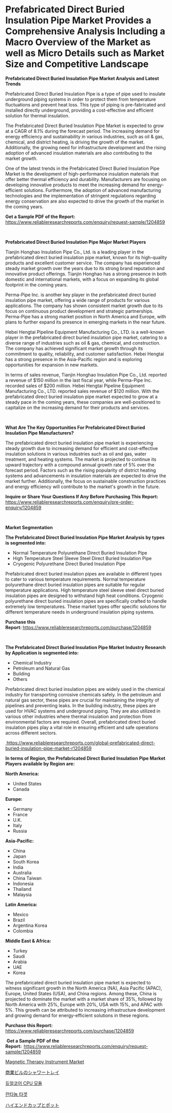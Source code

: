 <p><h1>Prefabricated Direct Buried Insulation Pipe Market Provides a Comprehensive Analysis Including a Macro Overview of the Market as well as Micro Details such as Market Size and Competitive Landscape</h1></p><p><strong>Prefabricated Direct Buried Insulation Pipe Market Analysis and Latest Trends</strong></p>
<p><p>Prefabricated Direct Buried Insulation Pipe is a type of pipe used to insulate underground piping systems in order to protect them from temperature fluctuations and prevent heat loss. This type of piping is pre-fabricated and installed directly underground, providing a cost-effective and efficient solution for thermal insulation.</p><p>The Prefabricated Direct Buried Insulation Pipe Market is expected to grow at a CAGR of 8.1% during the forecast period. The increasing demand for energy efficiency and sustainability in various industries, such as oil & gas, chemical, and district heating, is driving the growth of the market. Additionally, the growing need for infrastructure development and the rising adoption of advanced insulation materials are also contributing to the market growth.</p><p>One of the latest trends in the Prefabricated Direct Buried Insulation Pipe Market is the development of high-performance insulation materials that offer better thermal efficiency and durability. Manufacturers are focusing on developing innovative products to meet the increasing demand for energy-efficient solutions. Furthermore, the adoption of advanced manufacturing technologies and the implementation of stringent regulations regarding energy conservation are also expected to drive the growth of the market in the coming years.</p></p>
<p><strong>Get a Sample PDF of the Report:&nbsp;</strong> <a href="https://www.reliableresearchreports.com/enquiry/request-sample/1204859">https://www.reliableresearchreports.com/enquiry/request-sample/1204859</a></p>
<p>&nbsp;</p>
<p><strong>Prefabricated Direct Buried Insulation Pipe Major Market Players</strong></p>
<p><p>Tianjin Honghao Insulation Pipe Co., Ltd. is a leading player in the prefabricated direct buried insulation pipe market, known for its high-quality products and excellent customer service. The company has experienced steady market growth over the years due to its strong brand reputation and innovative product offerings. Tianjin Honghao has a strong presence in both domestic and international markets, with a focus on expanding its global footprint in the coming years.</p><p>Perma-Pipe Inc. is another key player in the prefabricated direct buried insulation pipe market, offering a wide range of products for various applications. The company has shown consistent market growth due to its focus on continuous product development and strategic partnerships. Perma-Pipe has a strong market position in North America and Europe, with plans to further expand its presence in emerging markets in the near future.</p><p>Hebei Hengtai Pipeline Equipment Manufacturing Co., LTD. is a well-known player in the prefabricated direct buried insulation pipe market, catering to a diverse range of industries such as oil & gas, chemical, and construction. The company has achieved significant market growth through its commitment to quality, reliability, and customer satisfaction. Hebei Hengtai has a strong presence in the Asia-Pacific region and is exploring opportunities for expansion in new markets.</p><p>In terms of sales revenue, Tianjin Honghao Insulation Pipe Co., Ltd. reported a revenue of $150 million in the last fiscal year, while Perma-Pipe Inc. recorded sales of $200 million. Hebei Hengtai Pipeline Equipment Manufacturing Co., LTD. reported sales revenue of $120 million. With the prefabricated direct buried insulation pipe market expected to grow at a steady pace in the coming years, these companies are well-positioned to capitalize on the increasing demand for their products and services.</p></p>
<p>&nbsp;</p>
<p><strong>What Are The Key Opportunities For Prefabricated Direct Buried Insulation Pipe Manufacturers?</strong></p>
<p><p>The prefabricated direct buried insulation pipe market is experiencing steady growth due to increasing demand for efficient and cost-effective insulation solutions in various industries such as oil and gas, water treatment, and heating systems. The market is projected to continue its upward trajectory with a compound annual growth rate of 5% over the forecast period. Factors such as the rising popularity of district heating systems and advancements in insulation materials are expected to drive the market further. Additionally, the focus on sustainable construction practices and energy efficiency will contribute to the market's growth in the future.</p></p>
<p><strong>Inquire or Share Your Questions If Any Before Purchasing This Report:</strong> <a href="https://www.reliableresearchreports.com/enquiry/pre-order-enquiry/1204859">https://www.reliableresearchreports.com/enquiry/pre-order-enquiry/1204859</a></p>
<p>&nbsp;</p>
<p><strong>Market Segmentation</strong></p>
<p><strong>The Prefabricated Direct Buried Insulation Pipe Market Analysis by types is segmented into:</strong></p>
<p><ul><li>Normal Temperature Polyurethane Direct Buried Insulation Pipe</li><li>High Temperature Steel Sleeve Steel Direct Buried Insulation Pipe</li><li>Cryogenic Polyurethane Direct Buried Insulation Pipe</li></ul></p>
<p><p>Prefabricated direct buried insulation pipes are available in different types to cater to various temperature requirements. Normal temperature polyurethane direct buried insulation pipes are suitable for regular temperature applications. High temperature steel sleeve steel direct buried insulation pipes are designed to withstand high heat conditions. Cryogenic polyurethane direct buried insulation pipes are specifically crafted to handle extremely low temperatures. These market types offer specific solutions for different temperature needs in underground insulation piping systems.</p></p>
<p><strong>Purchase this Report:&nbsp;</strong><a href="https://www.reliableresearchreports.com/purchase/1204859">https://www.reliableresearchreports.com/purchase/1204859</a></p>
<p>&nbsp;</p>
<p><strong>The Prefabricated Direct Buried Insulation Pipe Market Industry Research by Application is segmented into:</strong></p>
<p><ul><li>Chemical Industry</li><li>Petroleum and Natural Gas</li><li>Building</li><li>Others</li></ul></p>
<p><p>Prefabricated direct buried insulation pipes are widely used in the chemical industry for transporting corrosive chemicals safely. In the petroleum and natural gas sector, these pipes are crucial for maintaining the integrity of pipelines and preventing leaks. In the building industry, these pipes are used for HVAC systems and underground piping. They are also utilized in various other industries where thermal insulation and protection from environmental factors are required. Overall, prefabricated direct buried insulation pipes play a vital role in ensuring efficient and safe operations across different sectors.</p></p>
<p><a href="https://www.reliableresearchreports.com/global-prefabricated-direct-buried-insulation-pipe-market-r1204859">&nbsp;https://www.reliableresearchreports.com/global-prefabricated-direct-buried-insulation-pipe-market-r1204859</a></p>
<p><strong>In terms of Region, the Prefabricated Direct Buried Insulation Pipe Market Players available by Region are:</strong></p>
<p>
    <p> <strong> North America: </strong>
        <ul>
            <li>United States</li>
            <li>Canada</li>
        </ul>
        </p> 
    <p> <strong> Europe: </strong>
        <ul>
            <li>Germany</li>
            <li>France</li>
            <li>U.K.</li>
            <li>Italy</li>
            <li>Russia</li>
        </ul>
        </p> 
    <p> <strong> Asia-Pacific: </strong>
        <ul>
            <li>China</li>
            <li>Japan</li>
            <li>South Korea</li>
            <li>India</li>
            <li>Australia</li>
            <li>China Taiwan</li>
            <li>Indonesia</li>
            <li>Thailand</li>
            <li>Malaysia</li>
        </ul>
        </p> 
    <p> <strong> Latin America: </strong>
        <ul>
            <li>Mexico</li>
            <li>Brazil</li>
            <li>Argentina Korea</li>
            <li>Colombia</li>
        </ul>
        </p> 
    <p> <strong> Middle East & Africa: </strong>
        <ul>
            <li>Turkey</li>
            <li>Saudi</li>
            <li>Arabia</li>
            <li>UAE</li>
            <li>Korea</li>
        </ul>
    </p>
    </p>
<p><p>The prefabricated direct buried insulation pipe market is expected to witness significant growth in the North America (NA), Asia Pacific (APAC), Europe, United States (USA), and China regions. Among these, China is projected to dominate the market with a market share of 35%, followed by North America with 25%, Europe with 20%, USA with 15%, and APAC with 5%. This growth can be attributed to increasing infrastructure development and growing demand for energy-efficient solutions in these regions.</p></p>
<p><strong>Purchase this Report: </strong><a href="https://www.reliableresearchreports.com/purchase/1204859">https://www.reliableresearchreports.com/purchase/1204859</a></p>
<p>&nbsp;<strong>Get a Sample PDF of the Report:&nbsp;&nbsp;</strong><a href="https://www.reliableresearchreports.com/enquiry/request-sample/1204859">https://www.reliableresearchreports.com/enquiry/request-sample/1204859</a></p>
<p><strong></strong></p>
<p><p><a href="https://github.com/changoleonlaverguenzanoexiste/Market-Research-Report-List-3/blob/main/magnetic-therapy-instrument-market.md">Magnetic Therapy Instrument Market</a></p><p><a href="https://github.com/luffiazaza/Market-Research-Report-List-2/blob/main/6677946111486.md">商業ビルのシャワートレイ</a></p><p><a href="https://medium.com/@alexemumu2022/%EC%9D%B4%EC%A4%91-%EC%BD%94%EC%96%B4-cpu-%EB%AA%A8%EB%93%88-%EC%8B%9C%EC%9E%A5-2031%EB%85%84%EA%B9%8C%EC%A7%80%EC%9D%98-%EB%8F%99%ED%96%A5-%EC%98%88%EC%B8%A1-%EB%B0%8F-%EA%B2%BD%EC%9F%81-%EB%B6%84%EC%84%9D-7bd1eac6aa43">듀얼코어 CPU 모듈</a></p><p><a href="https://medium.com/@raisin7568/%EB%9E%80%ED%83%80%EB%8A%84-%ED%83%80%EA%B9%83-%EC%8B%9C%EC%9E%A5-%ED%86%B5%EC%B0%B0-%EC%8B%9C%EC%9E%A5-%EB%8F%99%ED%96%A5-%EC%84%B1%EC%9E%A5-2024%EB%85%84%EB%B6%80%ED%84%B0-2031%EB%85%84%EA%B9%8C%EC%A7%80-%EC%98%88%EC%B8%A1%EB%90%9C-%EC%A0%95%EB%B3%B4-ae317cc2418b">란타늄 타겟</a></p><p><a href="https://medium.com/@oswaldoavarro768546/%E3%83%8F%E3%82%A4%E3%82%A8%E3%83%B3%E3%83%89%E3%81%AE%E3%82%AB%E3%83%83%E3%83%97%E3%81%A8%E3%83%9D%E3%83%83%E3%83%88%E5%B8%82%E5%A0%B4%E3%81%AF-%E5%B8%82%E5%A0%B4%E3%82%B7%E3%82%A7%E3%82%A2-%E5%B8%82%E5%A0%B4%E3%83%88%E3%83%AC%E3%83%B3%E3%83%89-%E5%B8%82%E5%A0%B4%E6%88%90%E9%95%B7%E3%81%AB%E9%96%A2%E3%81%99%E3%82%8B%E6%83%85%E5%A0%B1%E3%82%92%E6%8F%90%E4%BE%9B%E3%81%97%E3%81%BE%E3%81%99-a457c198a525">ハイエンドカップとポット</a></p></p>